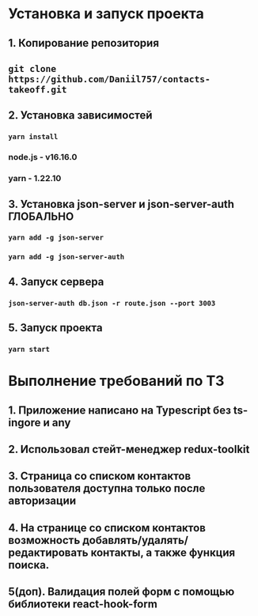 # Установка и запуск проекта

## 1. Копирование репозитория

## `git clone https://github.com/Daniil757/contacts-takeoff.git`

## 2. Установка зависимостей

### `yarn install`

### node.js - v16.16.0

### yarn - 1.22.10

## 3. Установка json-server и json-server-auth ГЛОБАЛЬНО

### `yarn add -g json-server`

### `yarn add -g json-server-auth`

## 4. Запуск сервера

### `json-server-auth db.json -r route.json --port 3003`

## 5. Запуск проекта

### `yarn start`

# Выполнение требований по ТЗ

## 1. Приложение написано на Typescript без ts-ingore и any

## 2. Использовал стейт-менеджер redux-toolkit

## 3. Страница со списком контактов пользователя доступна только после авторизации

## 4. На странице со списком контактов возможность добавлять/удалять/редактировать контакты, а также функция поиска.

## 5(доп). Валидация полей форм с помощью библиотеки react-hook-form
